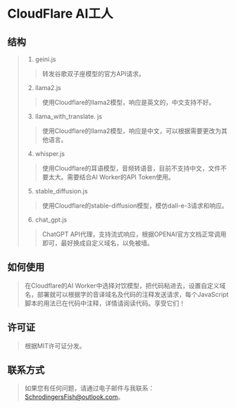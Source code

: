 # CloudFlare AI工人
## 结构
> 1. geini.js
> >转发谷歌双子座模型的官方API请求。
> 2. llama2.js
> >使用Cloudflare的llama2模型，响应是英文的，中文支持不好。
> 3. llama_with_translate. js
> >使用Cloudflare的llama2模型，响应是中文，可以根据需要更改为其他语言。
> 4. whisper.js
> >使用Cloudflare的耳语模型，音频转语音，目前不支持中文，文件不要太大。需要结合AI Worker的API Token使用。
> 5. stable_diffusion.js
> >使用Cloudflare的stable-diffusion模型，模仿dall-e-3请求和响应。
> 6. chat_gpt.js
> >ChatGPT API代理，支持流式响应，根据OPENAI官方文档正常调用即可，最好换成自定义域名，以免被墙。
## 如何使用
> 在Cloudflare的AI Worker中选择对饮模型，把代码粘进去，设置自定义域名，部署就可以根据字的音译域名及代码的注释发送请求，每个JavaScript脚本的用法已在代码中注释，详情请阅读代码。享受它们！
## 许可证
> 根据MIT许可证分发。
## 联系方式
> 如果您有任何问题，请通过电子邮件与我联系：SchrodingersFish@outlook.com。
